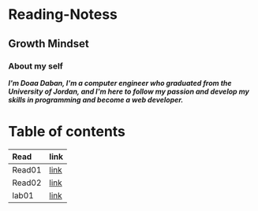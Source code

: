 # Reading-Notess
## Growth Mindset



### **About my self**

***I'm Doaa Daban, I'm a computer engineer who graduated from the University of Jordan, and I'm here to follow my passion and develop my skills in programming and become a web developer.***   

# Table of contents

|   Read     |     link         |
| :--------- | :----------------|
|  Read01    | [link](Read01.md)|
|  Read02    | [link](Read02.md)|
|   lab01    | [link](lab01.md) |



